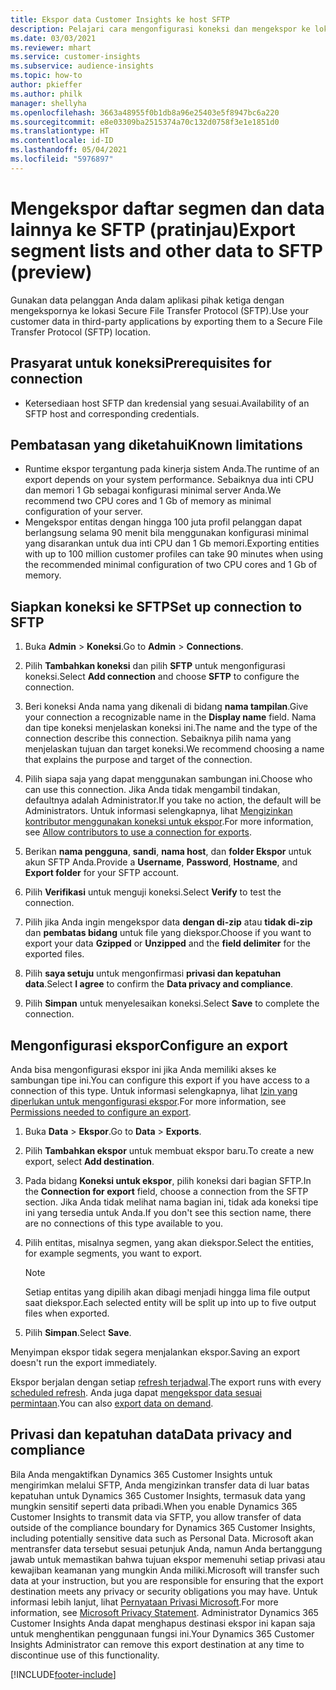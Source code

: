 ```yaml
---
title: Ekspor data Customer Insights ke host SFTP
description: Pelajari cara mengonfigurasi koneksi dan mengekspor ke lokasi SFTP.
ms.date: 03/03/2021
ms.reviewer: mhart
ms.service: customer-insights
ms.subservice: audience-insights
ms.topic: how-to
author: pkieffer
ms.author: philk
manager: shellyha
ms.openlocfilehash: 3663a48955f0b1db8a96e25403e5f8947bc6a220
ms.sourcegitcommit: e8e03309ba2515374a70c132d0758f3e1e1851d0
ms.translationtype: HT
ms.contentlocale: id-ID
ms.lasthandoff: 05/04/2021
ms.locfileid: "5976897"
---
```

# <a name="export-segment-lists-and-other-data-to-sftp-preview"></a><span data-ttu-id="35507-103">Mengekspor daftar segmen dan data lainnya ke SFTP (pratinjau)</span><span class="sxs-lookup"><span data-stu-id="35507-103">Export segment lists and other data to SFTP (preview)</span></span>

<span data-ttu-id="35507-104">Gunakan data pelanggan Anda dalam aplikasi pihak ketiga dengan mengekspornya ke lokasi Secure File Transfer Protocol (SFTP).</span><span class="sxs-lookup"><span data-stu-id="35507-104">Use your customer data in third-party applications by exporting them to a Secure File Transfer Protocol (SFTP) location.</span></span>

## <a name="prerequisites-for-connection"></a><span data-ttu-id="35507-105">Prasyarat untuk koneksi</span><span class="sxs-lookup"><span data-stu-id="35507-105">Prerequisites for connection</span></span>

- <span data-ttu-id="35507-106">Ketersediaan host SFTP dan kredensial yang sesuai.</span><span class="sxs-lookup"><span data-stu-id="35507-106">Availability of an SFTP host and corresponding credentials.</span></span>

## <a name="known-limitations"></a><span data-ttu-id="35507-107">Pembatasan yang diketahui</span><span class="sxs-lookup"><span data-stu-id="35507-107">Known limitations</span></span>

- <span data-ttu-id="35507-108">Runtime ekspor tergantung pada kinerja sistem Anda.</span><span class="sxs-lookup"><span data-stu-id="35507-108">The runtime of an export depends on your system performance.</span></span> <span data-ttu-id="35507-109">Sebaiknya dua inti CPU dan memori 1 Gb sebagai konfigurasi minimal server Anda.</span><span class="sxs-lookup"><span data-stu-id="35507-109">We recommend two CPU cores and 1 Gb of memory as minimal configuration of your server.</span></span> 
- <span data-ttu-id="35507-110">Mengekspor entitas dengan hingga 100 juta profil pelanggan dapat berlangsung selama 90 menit bila menggunakan konfigurasi minimal yang disarankan untuk dua inti CPU dan 1 Gb memori.</span><span class="sxs-lookup"><span data-stu-id="35507-110">Exporting entities with up to 100 million customer profiles can take 90 minutes when using the recommended minimal configuration of two CPU cores and 1 Gb of memory.</span></span> 

## <a name="set-up-connection-to-sftp"></a><span data-ttu-id="35507-111">Siapkan koneksi ke SFTP</span><span class="sxs-lookup"><span data-stu-id="35507-111">Set up connection to SFTP</span></span>

1. <span data-ttu-id="35507-112">Buka **Admin** > **Koneksi**.</span><span class="sxs-lookup"><span data-stu-id="35507-112">Go to **Admin** > **Connections**.</span></span>

1. <span data-ttu-id="35507-113">Pilih **Tambahkan koneksi** dan pilih **SFTP** untuk mengonfigurasi koneksi.</span><span class="sxs-lookup"><span data-stu-id="35507-113">Select **Add connection** and choose **SFTP** to configure the connection.</span></span>

1. <span data-ttu-id="35507-114">Beri koneksi Anda nama yang dikenali di bidang **nama tampilan**.</span><span class="sxs-lookup"><span data-stu-id="35507-114">Give your connection a recognizable name in the **Display name** field.</span></span> <span data-ttu-id="35507-115">Nama dan tipe koneksi menjelaskan koneksi ini.</span><span class="sxs-lookup"><span data-stu-id="35507-115">The name and the type of the connection describe this connection.</span></span> <span data-ttu-id="35507-116">Sebaiknya pilih nama yang menjelaskan tujuan dan target koneksi.</span><span class="sxs-lookup"><span data-stu-id="35507-116">We recommend choosing a name that explains the purpose and target of the connection.</span></span>

1. <span data-ttu-id="35507-117">Pilih siapa saja yang dapat menggunakan sambungan ini.</span><span class="sxs-lookup"><span data-stu-id="35507-117">Choose who can use this connection.</span></span> <span data-ttu-id="35507-118">Jika Anda tidak mengambil tindakan, defaultnya adalah Administrator.</span><span class="sxs-lookup"><span data-stu-id="35507-118">If you take no action, the default will be Administrators.</span></span> <span data-ttu-id="35507-119">Untuk informasi selengkapnya, lihat [Mengizinkan kontributor menggunakan koneksi untuk ekspor](connections.md#allow-contributors-to-use-a-connection-for-exports).</span><span class="sxs-lookup"><span data-stu-id="35507-119">For more information, see [Allow contributors to use a connection for exports](connections.md#allow-contributors-to-use-a-connection-for-exports).</span></span>

1. <span data-ttu-id="35507-120">Berikan **nama pengguna**, **sandi**, **nama host**, dan **folder Ekspor** untuk akun SFTP Anda.</span><span class="sxs-lookup"><span data-stu-id="35507-120">Provide a **Username**, **Password**, **Hostname**, and **Export folder** for your SFTP account.</span></span>

1. <span data-ttu-id="35507-121">Pilih **Verifikasi** untuk menguji koneksi.</span><span class="sxs-lookup"><span data-stu-id="35507-121">Select **Verify** to test the connection.</span></span>

1. <span data-ttu-id="35507-122">Pilih jika Anda ingin mengekspor data **dengan di-zip** atau **tidak di-zip** dan **pembatas bidang** untuk file yang diekspor.</span><span class="sxs-lookup"><span data-stu-id="35507-122">Choose if you want to export your data **Gzipped** or **Unzipped** and the **field delimiter** for the exported files.</span></span>

1. <span data-ttu-id="35507-123">Pilih **saya setuju** untuk mengonfirmasi **privasi dan kepatuhan data**.</span><span class="sxs-lookup"><span data-stu-id="35507-123">Select **I agree** to confirm the **Data privacy and compliance**.</span></span>

1. <span data-ttu-id="35507-124">Pilih **Simpan** untuk menyelesaikan koneksi.</span><span class="sxs-lookup"><span data-stu-id="35507-124">Select **Save** to complete the connection.</span></span>

## <a name="configure-an-export"></a><span data-ttu-id="35507-125">Mengonfigurasi ekspor</span><span class="sxs-lookup"><span data-stu-id="35507-125">Configure an export</span></span>

<span data-ttu-id="35507-126">Anda bisa mengonfigurasi ekspor ini jika Anda memiliki akses ke sambungan tipe ini.</span><span class="sxs-lookup"><span data-stu-id="35507-126">You can configure this export if you have access to a connection of this type.</span></span> <span data-ttu-id="35507-127">Untuk informasi selengkapnya, lihat [Izin yang diperlukan untuk mengonfigurasi ekspor](export-destinations.md#set-up-a-new-export).</span><span class="sxs-lookup"><span data-stu-id="35507-127">For more information, see [Permissions needed to configure an export](export-destinations.md#set-up-a-new-export).</span></span>

1. <span data-ttu-id="35507-128">Buka **Data** > **Ekspor**.</span><span class="sxs-lookup"><span data-stu-id="35507-128">Go to **Data** > **Exports**.</span></span>

1. <span data-ttu-id="35507-129">Pilih **Tambahkan ekspor** untuk membuat ekspor baru.</span><span class="sxs-lookup"><span data-stu-id="35507-129">To create a new export, select **Add destination**.</span></span>

1. <span data-ttu-id="35507-130">Pada bidang **Koneksi untuk ekspor**, pilih koneksi dari bagian SFTP.</span><span class="sxs-lookup"><span data-stu-id="35507-130">In the **Connection for export** field, choose a connection from the SFTP section.</span></span> <span data-ttu-id="35507-131">Jika Anda tidak melihat nama bagian ini, tidak ada koneksi tipe ini yang tersedia untuk Anda.</span><span class="sxs-lookup"><span data-stu-id="35507-131">If you don't see this section name, there are no connections of this type available to you.</span></span>

1. <span data-ttu-id="35507-132">Pilih entitas, misalnya segmen, yang akan diekspor.</span><span class="sxs-lookup"><span data-stu-id="35507-132">Select the entities, for example segments, you want to export.</span></span>

   > [!NOTE]
   > <span data-ttu-id="35507-133">Setiap entitas yang dipilih akan dibagi menjadi hingga lima file output saat diekspor.</span><span class="sxs-lookup"><span data-stu-id="35507-133">Each selected entity will be split up into up to five output files when exported.</span></span> 

1. <span data-ttu-id="35507-134">Pilih **Simpan**.</span><span class="sxs-lookup"><span data-stu-id="35507-134">Select **Save**.</span></span>

<span data-ttu-id="35507-135">Menyimpan ekspor tidak segera menjalankan ekspor.</span><span class="sxs-lookup"><span data-stu-id="35507-135">Saving an export doesn't run the export immediately.</span></span>

<span data-ttu-id="35507-136">Ekspor berjalan dengan setiap [refresh terjadwal](system.md#schedule-tab).</span><span class="sxs-lookup"><span data-stu-id="35507-136">The export runs with every [scheduled refresh](system.md#schedule-tab).</span></span> <span data-ttu-id="35507-137">Anda juga dapat [mengekspor data sesuai permintaan](export-destinations.md#run-exports-on-demand).</span><span class="sxs-lookup"><span data-stu-id="35507-137">You can also [export data on demand](export-destinations.md#run-exports-on-demand).</span></span> 

## <a name="data-privacy-and-compliance"></a><span data-ttu-id="35507-138">Privasi dan kepatuhan data</span><span class="sxs-lookup"><span data-stu-id="35507-138">Data privacy and compliance</span></span>

<span data-ttu-id="35507-139">Bila Anda mengaktifkan Dynamics 365 Customer Insights untuk mengirimkan melalui SFTP, Anda mengizinkan transfer data di luar batas kepatuhan untuk Dynamics 365 Customer Insights, termasuk data yang mungkin sensitif seperti data pribadi.</span><span class="sxs-lookup"><span data-stu-id="35507-139">When you enable Dynamics 365 Customer Insights to transmit data via SFTP, you allow transfer of data outside of the compliance boundary for Dynamics 365 Customer Insights, including potentially sensitive data such as Personal Data.</span></span> <span data-ttu-id="35507-140">Microsoft akan mentransfer data tersebut sesuai petunjuk Anda, namun Anda bertanggung jawab untuk memastikan bahwa tujuan ekspor memenuhi setiap privasi atau kewajiban keamanan yang mungkin Anda miliki.</span><span class="sxs-lookup"><span data-stu-id="35507-140">Microsoft will transfer such data at your instruction, but you are responsible for ensuring that the export destination meets any privacy or security obligations you may have.</span></span> <span data-ttu-id="35507-141">Untuk informasi lebih lanjut, lihat [Pernyataan Privasi Microsoft](https://go.microsoft.com/fwlink/?linkid=396732).</span><span class="sxs-lookup"><span data-stu-id="35507-141">For more information, see [Microsoft Privacy Statement](https://go.microsoft.com/fwlink/?linkid=396732).</span></span>
<span data-ttu-id="35507-142">Administrator Dynamics 365 Customer Insights Anda dapat menghapus destinasi ekspor ini kapan saja untuk menghentikan penggunaan fungsi ini.</span><span class="sxs-lookup"><span data-stu-id="35507-142">Your Dynamics 365 Customer Insights Administrator can remove this export destination at any time to discontinue use of this functionality.</span></span>

[!INCLUDE[footer-include](../includes/footer-banner.md)]
